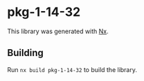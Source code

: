 # pkg-1-14-32

This library was generated with [Nx](https://nx.dev).

## Building

Run `nx build pkg-1-14-32` to build the library.
